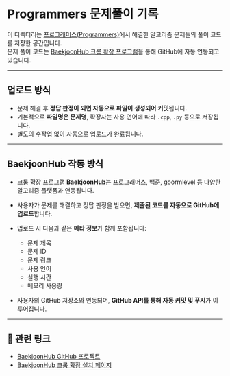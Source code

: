 # Programmers 문제풀이 기록

이 디렉터리는 [프로그래머스(Programmers)](https://programmers.co.kr/)에서 해결한 알고리즘 문제들의 풀이 코드를 저장한 공간입니다.  
문제 풀이 코드는 [BaekjoonHub 크롬 확장 프로그램](https://chromewebstore.google.com/detail/ccammcjdkpgjmcpijpahlehmapgmphmk?hl=ko)을 통해 GitHub에 자동 연동되고 있습니다.

---

## 업로드 방식

- 문제 해결 후 **정답 판정이 되면 자동으로 파일이 생성되어 커밋**됩니다.
- 기본적으로 **파일명은 문제명**, 확장자는 사용 언어에 따라 `.cpp`, `.py` 등으로 저장됩니다.
- 별도의 수작업 없이 자동으로 업로드가 완료됩니다.

---

## BaekjoonHub 작동 방식

- 크롬 확장 프로그램 **BaekjoonHub**는 프로그래머스, 백준, goormlevel 등 다양한 알고리즘 플랫폼과 연동됩니다.
- 사용자가 문제를 해결하고 정답 판정을 받으면, **제출된 코드를 자동으로 GitHub에 업로드**합니다.
- 업로드 시 다음과 같은 **메타 정보**가 함께 포함됩니다:
  - 문제 제목
  - 문제 ID
  - 문제 링크
  - 사용 언어
  - 실행 시간
  - 메모리 사용량

- 사용자의 GitHub 저장소와 연동되며, **GitHub API를 통해 자동 커밋 및 푸시**가 이루어집니다.

---

## 🔗 관련 링크

- [BaekjoonHub GitHub 프로젝트](https://github.com/BaekjoonHub/BaekjoonHub)
- [BaekjoonHub 크롬 확장 설치 페이지](https://chromewebstore.google.com/detail/ccammcjdkpgjmcpijpahlehmapgmphmk?hl=ko)
